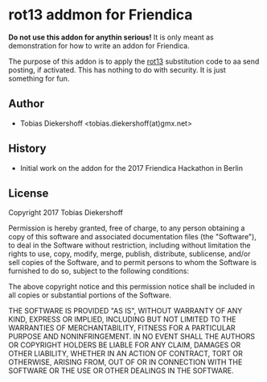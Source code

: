 rot13 addmon for Friendica
==========================

**Do not use this addon for anythin serious!**
It is only meant as demonstration for how to write an addon for Friendica.

The purpose of this addon is to apply the [rot13](https://en.wikipedia.org/wiki/ROT13) substitution code to aa send posting, if activated.
This has nothing to do with security.
It is just something for fun.

Author
-------

* Tobias Diekershoff <tobias.diekershoff(at)gmx.net>

History
-------

* Initial work on the addon for the 2017 Friendica Hackathon in Berlin

License
-------

Copyright 2017 Tobias Diekershoff

Permission is hereby granted, free of charge, to any person obtaining a copy of this software and associated documentation files (the "Software"), to deal in the Software without restriction, including without limitation the rights to use, copy, modify, merge, publish, distribute, sublicense, and/or sell copies of the Software, and to permit persons to whom the Software is furnished to do so, subject to the following conditions:

The above copyright notice and this permission notice shall be included in all copies or substantial portions of the Software.

THE SOFTWARE IS PROVIDED "AS IS", WITHOUT WARRANTY OF ANY KIND, EXPRESS OR IMPLIED, INCLUDING BUT NOT LIMITED TO THE WARRANTIES OF MERCHANTABILITY, FITNESS FOR A PARTICULAR PURPOSE AND NONINFRINGEMENT. IN NO EVENT SHALL THE AUTHORS OR COPYRIGHT HOLDERS BE LIABLE FOR ANY CLAIM, DAMAGES OR OTHER LIABILITY, WHETHER IN AN ACTION OF CONTRACT, TORT OR OTHERWISE, ARISING FROM, OUT OF OR IN CONNECTION WITH THE SOFTWARE OR THE USE OR OTHER DEALINGS IN THE SOFTWARE.

